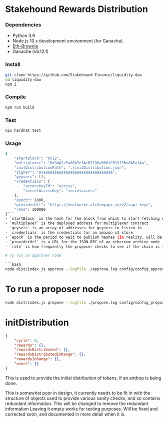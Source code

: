 # Stakehound Rewards Distribution

### Dependencies

-   Python 3.9
-   Node.js 10.x development environment (for Ganache).
-   [Eth-Brownie](https://eth-brownie.readthedocs.io/en/stable/install.html)
-   Ganache (v6.12.1)

### Install

```bash
git clone https://github.com/Stakehound-Finance/liquidity-dao
cd liquidity-dao
npm i
```

### Compile

```bash
npm run build
```

### Test

```bash
npx hardhat test
```

### Usage

````bash
{
    "startBlock": "0x12",
    "multiplexer": "0x94A2c5a08b7e3AcB71D6aB60fC61913Be0A5a1Aa",
    "initDistributionPath": "./initDistribution.json",
    "signer": "0xaaaaaaaaaaaaaaaaaaaaaaaaaaaaaaa",
    "geysers": [],
    "credentials": {
        "accessKeyId": "access",
        "secretAccessKey": "secretaccess"
    },
    "epoch": 1800,
    "providerUrl": "https://<network>.alchemyapi.io/v2/<api-key>",
    "rate": 300000
}```
- `startBlock` is the hash for the block from which to start fetching events
- `multiplexer` is the deployed address for multiplexer contract
- `geysers` is an array of addresses for geysers to listen to
- `credentials` is the credentials for an amazon s3 store
- `epoch` is the period to wait to publish hashes (in reality, will be about 30 blocks worth of time more for confirmations)
- `providerUrl` is a URL for the JSON-RPC of an ethereum archive node
- `rate` is how frequently the proposer checks to see if the chain is in a state for each role to act

# To run an approver node

```bash
node dist/index.js approve --logfile ./approve.log config/config_approver.json
````

# To run a proposer node

```bash
node dist/index.js propose --logfile ./propose.log config/config_proposer.json
```

# initDistribution

```json
{
    "cycle": 0,
    "rewards": {},
    "rewardsDistributed": {},
    "rewardsDistributedInRange": {},
    "rewardsInRange": {},
    "users": {}
}
```

This is used to provide the initial distribution of tokens, if an airdrop is being done.

This is somewhat poor in design, it currently needs to be fit in with the structure of objects used to provide various sanity checks, and so contains redundant information. This will be changed to remove the redundant information Leaving it empty works for testing purposes.
Will be fixed and corrected soon, and documented in more detail when it is.
